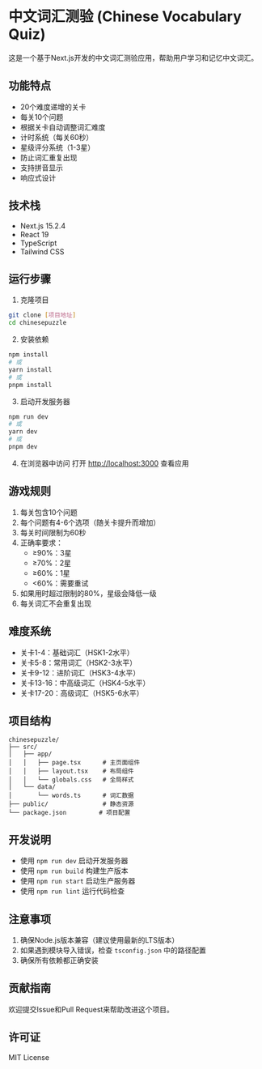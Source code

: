 # 中文词汇测验 (Chinese Vocabulary Quiz)

这是一个基于Next.js开发的中文词汇测验应用，帮助用户学习和记忆中文词汇。

## 功能特点

- 20个难度递增的关卡
- 每关10个问题
- 根据关卡自动调整词汇难度
- 计时系统（每关60秒）
- 星级评分系统（1-3星）
- 防止词汇重复出现
- 支持拼音显示
- 响应式设计

## 技术栈

- Next.js 15.2.4
- React 19
- TypeScript
- Tailwind CSS

## 运行步骤

1. 克隆项目
```bash
git clone [项目地址]
cd chinesepuzzle
```

2. 安装依赖
```bash
npm install
# 或
yarn install
# 或
pnpm install
```

3. 启动开发服务器
```bash
npm run dev
# 或
yarn dev
# 或
pnpm dev
```

4. 在浏览器中访问
打开 [http://localhost:3000](http://localhost:3000) 查看应用

## 游戏规则

1. 每关包含10个问题
2. 每个问题有4-6个选项（随关卡提升而增加）
3. 每关时间限制为60秒
4. 正确率要求：
   - ≥90%：3星
   - ≥70%：2星
   - ≥60%：1星
   - <60%：需要重试
5. 如果用时超过限制的80%，星级会降低一级
6. 每关词汇不会重复出现

## 难度系统

- 关卡1-4：基础词汇（HSK1-2水平）
- 关卡5-8：常用词汇（HSK2-3水平）
- 关卡9-12：进阶词汇（HSK3-4水平）
- 关卡13-16：中高级词汇（HSK4-5水平）
- 关卡17-20：高级词汇（HSK5-6水平）

## 项目结构

```
chinesepuzzle/
├── src/
│   ├── app/
│   │   ├── page.tsx      # 主页面组件
│   │   ├── layout.tsx    # 布局组件
│   │   └── globals.css   # 全局样式
│   └── data/
│       └── words.ts      # 词汇数据
├── public/               # 静态资源
└── package.json         # 项目配置
```

## 开发说明

- 使用 `npm run dev` 启动开发服务器
- 使用 `npm run build` 构建生产版本
- 使用 `npm run start` 启动生产服务器
- 使用 `npm run lint` 运行代码检查

## 注意事项

1. 确保Node.js版本兼容（建议使用最新的LTS版本）
2. 如果遇到模块导入错误，检查 `tsconfig.json` 中的路径配置
3. 确保所有依赖都正确安装

## 贡献指南

欢迎提交Issue和Pull Request来帮助改进这个项目。

## 许可证

MIT License
